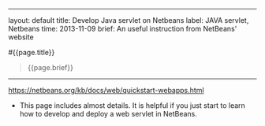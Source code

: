 ---
layout: default
title: Develop Java servlet on Netbeans 
label: JAVA servlet, Netbeans
time: 2013-11-09
brief: An useful instruction from NetBeans' website

#{{page.title}}
> {{page.brief}}
**************

<https://netbeans.org/kb/docs/web/quickstart-webapps.html>
+ This page includes almost details. It is helpful if you just start to learn how to develop and deploy a web servlet in NetBeans.  